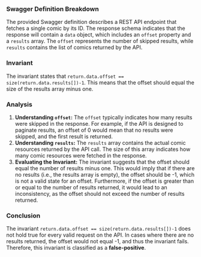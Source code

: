 ### Swagger Definition Breakdown
The provided Swagger definition describes a REST API endpoint that fetches a single comic by its ID. The response schema indicates that the response will contain a `data` object, which includes an `offset` property and a `results` array. The `offset` represents the number of skipped results, while `results` contains the list of comics returned by the API.

### Invariant
The invariant states that `return.data.offset == size(return.data.results[])-1`. This means that the offset should equal the size of the results array minus one.

### Analysis
1. **Understanding `offset`:** The `offset` typically indicates how many results were skipped in the response. For example, if the API is designed to paginate results, an offset of 0 would mean that no results were skipped, and the first result is returned.
2. **Understanding `results`:** The `results` array contains the actual comic resources returned by the API call. The size of this array indicates how many comic resources were fetched in the response.
3. **Evaluating the Invariant:** The invariant suggests that the offset should equal the number of results minus one. This would imply that if there are no results (i.e., the results array is empty), the offset should be -1, which is not a valid state for an offset. Furthermore, if the offset is greater than or equal to the number of results returned, it would lead to an inconsistency, as the offset should not exceed the number of results returned.

### Conclusion
The invariant `return.data.offset == size(return.data.results[])-1` does not hold true for every valid request on the API. In cases where there are no results returned, the offset would not equal -1, and thus the invariant fails. Therefore, this invariant is classified as a **false-positive**.
